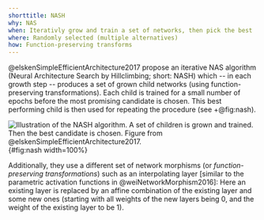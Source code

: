 ```yaml
---
shorttitle: NASH
why: NAS
when: Iterativly grow and train a set of networks, then pick the best
where: Randomly selected (multiple alternatives)
how: Function-preserving transforms
---
```


@elskenSimpleEfficientArchitecture2017 propose an iterative NAS algorithm
(Neural Architecture Search by Hillclimbing; short: NASH)
which -- in each growth step -- produces a set of grown child networks
(using function-preserving transformations). Each child is trained for a small
number of epochs before the most promising candidate is chosen. This best
performing child is then used for repeating the procedure (see +@fig:nash).

![Illustration of the NASH algorithm. A set of children is grown and trained. Then the best candidate is chosen. Figure from @elskenSimpleEfficientArchitecture2017.](img/nash){#fig:nash width=100%}

Additionally, they use a different set of network morphisms
(or *function-preserving transformations*) such as an interpolating layer
[similar to the parametric activation functions in @weiNetworkMorphism2016]:
Here an existing layer is replaced by an affine combination of the existing
layer and some new ones (starting with all weights of the new layers being 0,
and the weight of the existing layer to be 1).
